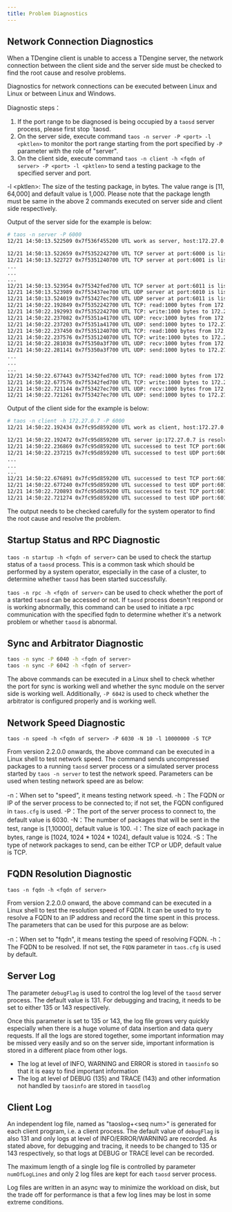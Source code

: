 ```yaml
---
title: Problem Diagnostics
---
```


## Network Connection Diagnostics

When a TDengine client is unable to access a TDengine server, the network connection between the client side and the server side must be checked to find the root cause and resolve problems.

Diagnostics for network connections can be executed between Linux and Linux or between Linux and Windows.

Diagnostic steps：

1. If the port range to be diagnosed is being occupied by a `taosd` server process, please first stop `taosd.
2. On the server side, execute command `taos -n server -P <port> -l <pktlen>` to monitor the port range starting from the port specified by `-P` parameter with the role of "server".
3. On the client side, execute command `taos -n client -h <fqdn of server> -P <port> -l <pktlen>` to send a testing package to the specified server and port.
 
-l &lt;pktlen&gt;: The size of the testing package, in bytes. The value range is [11, 64,000] and default value is 1,000. Please note that the package length must be same in the above 2 commands executed on server side and client side respectively.

Output of the server side for the example is below:

```bash
# taos -n server -P 6000
12/21 14:50:13.522509 0x7f536f455200 UTL work as server, host:172.27.0.7 startPort:6000 endPort:6011 pkgLen:1000

12/21 14:50:13.522659 0x7f5352242700 UTL TCP server at port:6000 is listening
12/21 14:50:13.522727 0x7f5351240700 UTL TCP server at port:6001 is listening
...
...
...
12/21 14:50:13.523954 0x7f5342fed700 UTL TCP server at port:6011 is listening
12/21 14:50:13.523989 0x7f53437ee700 UTL UDP server at port:6010 is listening
12/21 14:50:13.524019 0x7f53427ec700 UTL UDP server at port:6011 is listening
12/21 14:50:22.192849 0x7f5352242700 UTL TCP: read:1000 bytes from 172.27.0.8 at 6000
12/21 14:50:22.192993 0x7f5352242700 UTL TCP: write:1000 bytes to 172.27.0.8 at 6000
12/21 14:50:22.237082 0x7f5351a41700 UTL UDP: recv:1000 bytes from 172.27.0.8 at 6000
12/21 14:50:22.237203 0x7f5351a41700 UTL UDP: send:1000 bytes to 172.27.0.8 at 6000
12/21 14:50:22.237450 0x7f5351240700 UTL TCP: read:1000 bytes from 172.27.0.8 at 6001
12/21 14:50:22.237576 0x7f5351240700 UTL TCP: write:1000 bytes to 172.27.0.8 at 6001
12/21 14:50:22.281038 0x7f5350a3f700 UTL UDP: recv:1000 bytes from 172.27.0.8 at 6001
12/21 14:50:22.281141 0x7f5350a3f700 UTL UDP: send:1000 bytes to 172.27.0.8 at 6001
...
...
...
12/21 14:50:22.677443 0x7f5342fed700 UTL TCP: read:1000 bytes from 172.27.0.8 at 6011
12/21 14:50:22.677576 0x7f5342fed700 UTL TCP: write:1000 bytes to 172.27.0.8 at 6011
12/21 14:50:22.721144 0x7f53427ec700 UTL UDP: recv:1000 bytes from 172.27.0.8 at 6011
12/21 14:50:22.721261 0x7f53427ec700 UTL UDP: send:1000 bytes to 172.27.0.8 at 6011
```

Output of the client side for the example is below:

```bash
# taos -n client -h 172.27.0.7 -P 6000
12/21 14:50:22.192434 0x7fc95d859200 UTL work as client, host:172.27.0.7 startPort:6000 endPort:6011 pkgLen:1000

12/21 14:50:22.192472 0x7fc95d859200 UTL server ip:172.27.0.7 is resolved from host:172.27.0.7
12/21 14:50:22.236869 0x7fc95d859200 UTL successed to test TCP port:6000
12/21 14:50:22.237215 0x7fc95d859200 UTL successed to test UDP port:6000
...
...
...
12/21 14:50:22.676891 0x7fc95d859200 UTL successed to test TCP port:6010
12/21 14:50:22.677240 0x7fc95d859200 UTL successed to test UDP port:6010
12/21 14:50:22.720893 0x7fc95d859200 UTL successed to test TCP port:6011
12/21 14:50:22.721274 0x7fc95d859200 UTL successed to test UDP port:6011
```

The output needs to be checked carefully for the system operator to find the root cause and resolve the problem.

## Startup Status and RPC Diagnostic

`taos -n startup -h <fqdn of server>` can be used to check the startup status of a `taosd` process. This is a common task which should be performed by a system operator, especially in the case of a cluster, to determine whether `taosd` has been started successfully.

`taos -n rpc -h <fqdn of server>` can be used to check whether the port of a started `taosd` can be accessed or not. If `taosd` process doesn't respond or is working abnormally, this command can be used to initiate a rpc communication with the specified fqdn to determine whether it's a network problem or whether `taosd` is abnormal.

## Sync and Arbitrator Diagnostic

```bash
taos -n sync -P 6040 -h <fqdn of server>
taos -n sync -P 6042 -h <fqdn of server>
```

The above commands can be executed in a Linux shell to check whether the port for sync is working well and whether the sync module on the server side is working well. Additionally, `-P 6042` is used to check whether the arbitrator is configured properly and is working well.

## Network Speed Diagnostic

`taos -n speed -h <fqdn of server> -P 6030 -N 10 -l 10000000 -S TCP`

From version 2.2.0.0 onwards, the above command can be executed in a Linux shell to test network speed. The command sends uncompressed packages to a running `taosd` server process or a simulated server process started by `taos -n server` to test the network speed. Parameters can be used when testing network speed are as below:

-n：When set to "speed", it means testing network speed. 
-h：The FQDN or IP of the server process to be connected to; if not set, the FQDN configured in `taos.cfg` is used. 
-P：The port of the server process to connect to, the default value is 6030. 
-N：The number of packages that will be sent in the test, range is [1,10000], default value is 100. 
-l：The size of each package in bytes, range is [1024, 1024 \* 1024 \* 1024], default value is 1024. 
-S：The type of network packages to send, can be either TCP or UDP, default value is TCP.  

## FQDN Resolution Diagnostic

`taos -n fqdn -h <fqdn of server>`

From version 2.2.0.0 onward, the above command can be executed in a Linux shell to test the resolution speed of FQDN. It can be used to try to resolve a FQDN to an IP address and record the time spent in this process. The parameters that can be used for this purpose are as below:

-n：When set to "fqdn", it means testing the speed of resolving FQDN. 
-h：The FQDN to be resolved. If not set, the `FQDN` parameter in `taos.cfg` is used by default.  

## Server Log

The parameter `debugFlag` is used to control the log level of the `taosd` server process. The default value is 131. For debugging and tracing, it needs to be set to either 135 or 143 respectively. 

Once this parameter is set to 135 or 143, the log file grows very quickly especially when there is a huge volume of data insertion and data query requests. If all the logs are stored together, some important information may be missed very easily and so on the server side, important information is stored in a different place from other logs.

- The log at level of INFO, WARNING and ERROR is stored in `taosinfo` so that it is easy to find important information 
- The log at level of DEBUG (135) and TRACE (143) and other information not handled by `taosinfo` are stored in `taosdlog`

## Client Log

An independent log file, named as "taoslog+&lt;seq num&gt;" is generated for each client program, i.e. a client process. The default value of `debugFlag` is also 131 and only logs at level of INFO/ERROR/WARNING are recorded. As stated above, for debugging and tracing, it needs to be changed to 135 or 143 respectively, so that logs at DEBUG or TRACE level can be recorded.

The maximum length of a single log file is controlled by parameter `numOfLogLines` and only 2 log files are kept for each `taosd` server process.

Log files are written in an async way to minimize the workload on disk, but the trade off for performance is that a few log lines may be lost in some extreme conditions. 
